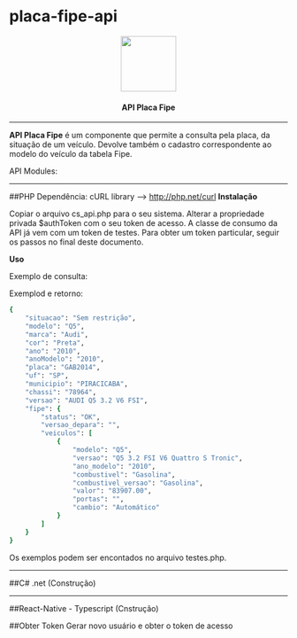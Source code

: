 # placa-fipe-api
<p align="center">
  <img width="100px" src="http://www.check-storage.com/Icon_v3.png"><br/>
  <h4 align="center">API Placa Fipe</h2>
</p>

---

**API Placa Fipe** é um componente que permite a consulta pela placa, da situação de um veículo. Devolve também o cadastro correspondente ao modelo do veículo da tabela Fipe.

API Modules:

---

##PHP
Dependência: cURL library --> http://php.net/curl
**Instalação**

Copiar o arquivo cs_api.php para o seu sistema.
Alterar a propriedade privada $authToken com o seu token de acesso. A classe de consumo da API já vem com um token de testes. Para obter um token particular, seguir os passos no final deste documento.

**Uso**

Exemplo de consulta:


Exemplod e retorno:
```ruby
{
    "situacao": "Sem restrição",
    "modelo": "Q5",
    "marca": "Audi",
    "cor": "Preta",
    "ano": "2010",
    "anoModelo": "2010",
    "placa": "GAB2014",
    "uf": "SP",
    "municipio": "PIRACICABA",
    "chassi": "78964",
    "versao": "AUDI Q5 3.2 V6 FSI",
    "fipe": {
        "status": "OK",
        "versao_depara": "",
        "veiculos": [
            {
                "modelo": "Q5",
                "versao": "Q5 3.2 FSI V6 Quattro S Tronic",
                "ano_modelo": "2010",
                "combustivel": "Gasolina",
                "combustivel_versao": "Gasolina",
                "valor": "83907.00",
                "portas": "",
                "cambio": "Automático"
            }
        ]
    }
}
```

Os exemplos podem ser encontados no arquivo testes.php. 


---

##C# .net
(Construção)

---

##React-Native - Typescript
(Cnstrução)

##Obter Token
Gerar novo usuário e obter o token de acesso

